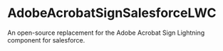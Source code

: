 # AdobeAcrobatSignSalesforceLWC
An open-source replacement for the Adobe Acrobat Sign Lightning component for salesforce.
